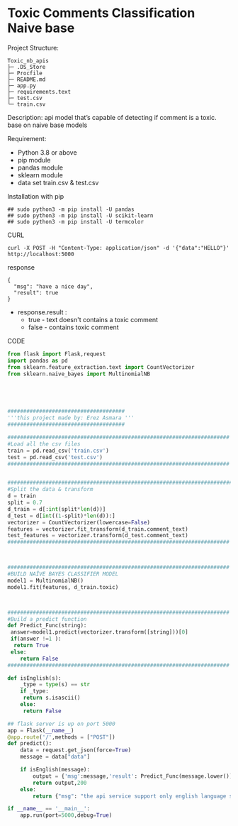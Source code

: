 # Toxic Comments Classification Naive base
Project Structure:
```
Toxic_nb_apis
├─ .DS_Store
├─ Procfile
├─ README.md
├─ app.py
├─ requirements.text
├─ test.csv
└─ train.csv

```
Description:
api model that’s capable of detecting if comment is a toxic. base on naive base models

Requirement:
- Python 3.8 or above
- pip module
- pandas module
- sklearn module
- data set train.csv & test.csv


Installation with pip
```
## sudo python3 -m pip install -U pandas
## sudo python3 -m pip install -U scikit-learn
## sudo python3 -m pip install -U termcolor
```

CURL
```
curl -X POST -H "Content-Type: application/json" -d '{"data":"HELLO"}' http://localhost:5000
```
response
```
{
  "msg": "have a nice day", 
  "result": true
}
```

- response.result :
  - true - text doesn't contains a toxic comment
  - false - contains toxic comment



CODE
```py
from flask import Flask,request
import pandas as pd
from sklearn.feature_extraction.text import CountVectorizer
from sklearn.naive_bayes import MultinomialNB





#####################################
'''this project made by: Erez Asmara '''
#####################################

######################################################################
#Load all the csv files
train = pd.read_csv('train.csv')
test = pd.read_csv('test.csv')
######################################################################


#######################################################################
#Split the data & transform
d = train
split = 0.7
d_train = d[:int(split*len(d))]
d_test = d[int((1-split)*len(d)):]
vectorizer = CountVectorizer(lowercase=False)
features = vectorizer.fit_transform(d_train.comment_text)
test_features = vectorizer.transform(d_test.comment_text)
######################################################################



######################################################################
#BUILD NAÏVE BAYES CLASSIFIER MODEL
model1 = MultinomialNB()
model1.fit(features, d_train.toxic)



######################################################################
#Build a predict function
def Predict_Func(string):
 answer=model1.predict(vectorizer.transform([string]))[0]
 if(answer !=1 ):
  return True
 else:
    return False
######################################################################

def isEnglish(s):
    _type = type(s) == str
    if _type:
     return s.isascii()
    else:
     return False

## flask server is up on port 5000
app = Flask(__name__)
@app.route('/',methods = ["POST"])
def predict():
    data = request.get_json(force=True)
    message = data["data"]

    if isEnglish(message):
        output = {'msg':message,'result': Predict_Func(message.lower())}
        return output,200
    else:
        return {"msg": "the api service support only english language string type.",'result':""}, 403

if __name__ == '__main__':
    app.run(port=5000,debug=True)

```
